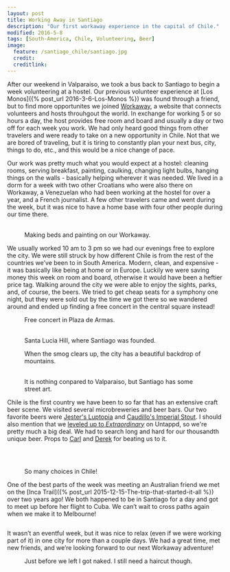 ```yaml
---
layout: post
title: Working Away in Santiago
description: "Our first workaway experience in the capital of Chile."
modified: 2016-5-8
tags: [South-America, Chile, Volunteering, Beer]
image:
  feature: /santiago_chile/santiago.jpg
  credit: 
  creditlink:
---
```


After our weekend in Valparaiso, we took a bus back to Santiago to begin a week volunteering at a hostel. Our previous volunteer experience at [Los Monos]({% post_url 2016-3-6-Los-Monos %}) was found through a friend, but to find more opportunites we joined [Workaway](https://www.workaway.info/), a website that connects volunteers and hosts throuhgout the world. In exchange for working 5 or so hours a day, the host provides free room and board and usually a day or two off for each week you work. We had only heard good things from other travelers and were ready to take on a new opportunity in Chile. Not that we are bored of traveling, but it is tiring to constantly plan your next bus, city, things to do, etc., and this would be a nice change of pace.

Our work was pretty much what you would expect at a hostel: cleaning rooms, serving breakfast, painting, caulking, changing light bulbs, hanging things on the walls - basically helping wherever it was needed. We lived in a dorm for a week with two other Croatians who were also there on Workaway, a Venezuelan who had been working at the hostel for over a year, and a French journalist. A few other travelers came and went during the week, but it was nice to have a home base with four other people during our time there.
<figure class="half">
    <a href="/images/santiago_chile/making_bed.jpg"><img src="/images/santiago_chile/making_bed.jpg" alt=""></a>
    <a href="/images/santiago_chile/painting.jpg"><img src="/images/santiago_chile/painting.jpg" alt=""></a>
    <figcaption>Making beds and painting on our Workaway.</figcaption>
</figure>

We usually worked 10 am to 3 pm so we had our evenings free to explore the city. We were still struck by how different Chile is from the rest of the countries we’ve been to in South America. Modern, clean, and expensive - it was basically like being at home or in Europe. Luckily we were saving money this week on room and board, otherwise it would have been a heftier price tag. Walking around the city we were able to enjoy the sights, parks, and, of course, the beers. We tried to get cheap seats for a symphony one night, but they were sold out by the time we got there so we wandered around and ended up finding a free concert in the central square instead! 
<figure>
    <a href="/images/santiago_chile/concert.jpg"><img src="/images/santiago_chile/concert.jpg" alt=""></a>
    <figcaption>Free concert in Plaza de Armas.</figcaption>
</figure>
<figure class="half">
    <a href="/images/santiago_chile/park.jpg"><img src="/images/santiago_chile/park.jpg" alt=""></a>
    <a href="/images/santiago_chile/park2.jpg"><img src="/images/santiago_chile/park2.jpg" alt=""></a>
    <figcaption>Santa Lucia Hill, where Santiago was founded.</figcaption>
</figure>
<figure>
    <a href="/images/santiago_chile/mountains_over_santiago.jpg"><img src="/images/santiago_chile/mountains_over_santiago.jpg" alt=""></a>
    <figcaption>When the smog clears up, the city has a beautiful backdrop of mountains.</figcaption>
</figure>
<figure class="third">
    <a href="/images/santiago_chile/street_art.jpg"><img src="/images/santiago_chile/street_art.jpg" alt=""></a>
    <a href="/images/santiago_chile/street_art1.jpg"><img src="/images/santiago_chile/street_art1.jpg" alt=""></a>
    <a href="/images/santiago_chile/street_art2.jpg"><img src="/images/santiago_chile/street_art2.jpg" alt=""></a>
    <figcaption>It is nothing conpared to Valparaiso, but Santiago has some street art.</figcaption>
</figure>

Chile is the first country we have been to so far that has an extensive craft beer scene. We visited several microbreweries and beer bars. Our two favorite beers were [Jester's Luptopia](https://untappd.com/user/veswill3/checkin/304122547) and [Caudillo's Imperial Stout](https://untappd.com/user/veswill3/checkin/306588070). I should also mention that we [leveled up to *Extraordinary*](https://untappd.com/user/veswill3/badges/113576907) on Untappd, so we're pretty much a big deal. We had to search long and hard for our thousandth unique beer. Props to [Carl](https://untappd.com/user/crazcarl) and [Derek](https://untappd.com/user/FlyingRumHam) for beating us to it.
<figure>
    <a href="/images/santiago_chile/beer3.jpg"><img src="/images/santiago_chile/beer3.jpg" alt=""></a>
</figure>
<figure class="half">
    <a href="/images/santiago_chile/beer1.jpg"><img src="/images/santiago_chile/beer1.jpg" alt=""></a>
    <a href="/images/santiago_chile/beer2.jpg"><img src="/images/santiago_chile/beer2.jpg" alt=""></a>
    <a href="/images/santiago_chile/beer4.jpg"><img src="/images/santiago_chile/beer4.jpg" alt=""></a>
    <a href="/images/santiago_chile/beer6.jpg"><img src="/images/santiago_chile/beer6.jpg" alt=""></a>
</figure>
<figure>
    <a href="/images/santiago_chile/beer5.jpg"><img src="/images/santiago_chile/beer5.jpg" alt=""></a>
    <figcaption>So many choices in Chile!</figcaption>
</figure>

One of the best parts of the week was meeting an Australian friend we met on the [Inca Trail]({% post_url 2015-12-15-The-trip-that-started-it-all %}) over two years ago! We both happened to be in Santiago for a day and got to meet up before her flight to Cuba. We can’t wait to cross paths again when we make it to Melbourne!
<figure>
    <a href="/images/santiago_chile/meikuen.jpg"><img src="/images/santiago_chile/meikuen.jpg" alt=""></a>
</figure>

It wasn’t an eventful week, but it was nice to relax (even if we were working part of it) in one city for more than a couple days. We had a great time, met new friends, and we’re looking forward to our next Workaway adventure! 

<figure>
    <a href="/images/santiago_chile/shave.gif"><img src="/images/santiago_chile/shave.gif" alt=""></a>
    <figcaption>Just before we left I got naked. I still need a haircut though.</figcaption>
</figure>